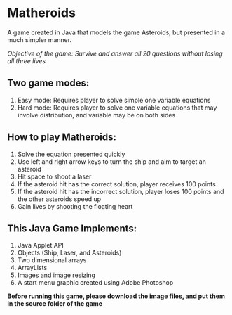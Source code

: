 # Matheroids
A game created in Java that models the game Asteroids, but presented in a much simpler manner. 

*Objective of the game: Survive and answer all 20 questions without losing all three lives*

## Two game modes: 
1. Easy mode: Requires player to solve simple one variable equations
2. Hard mode: Requires player to solve one variable equations that may involve distribution, and variable may be on both sides

## How to play Matheroids:
1. Solve the equation presented quickly
2. Use left and right arrow keys to turn the ship and aim to target an asteroid 
2. Hit space to shoot a laser
4. If the asteroid hit has the correct solution, player receives 100 points
5. If the asteroid hit has the incorrect solution, player loses 100 points and the other asteroids speed up
6. Gain lives by shooting the floating heart

## This Java Game Implements:
1. Java Applet API
2. Objects (Ship, Laser, and Asteroids)
3. Two dimensional arrays
4. ArrayLists
5. Images and image resizing
6. A start menu graphic created using Adobe Photoshop


**Before running this game, please download the image files, and put them in the source folder of the game** 
